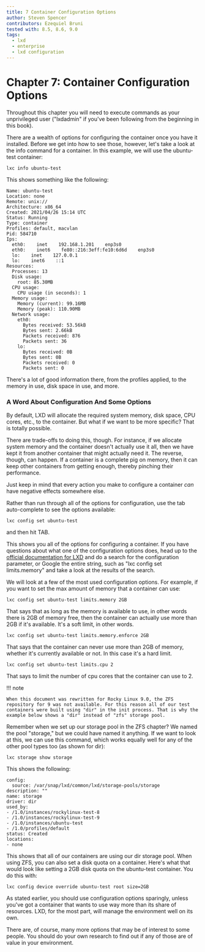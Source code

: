 ```yaml
---
title: 7 Container Configuration Options
author: Steven Spencer
contributors: Ezequiel Bruni
tested with: 8.5, 8.6, 9.0
tags:
  - lxd
  - enterprise
  - lxd configuration
---
```


# Chapter 7: Container Configuration Options

Throughout this chapter you will need to execute commands as your unprivileged user ("lxdadmin" if you've been following from the beginning in this book).

There are a wealth of options for configuring the container once you have it installed. Before we get into how to see those, however, let's take a look at the info command for a container. In this example, we will use the ubuntu-test container:

```
lxc info ubuntu-test
```

This shows something like the following:

```
Name: ubuntu-test
Location: none
Remote: unix://
Architecture: x86_64
Created: 2021/04/26 15:14 UTC
Status: Running
Type: container
Profiles: default, macvlan
Pid: 584710
Ips:
  eth0:    inet    192.168.1.201    enp3s0
  eth0:    inet6    fe80::216:3eff:fe10:6d6d    enp3s0
  lo:    inet    127.0.0.1
  lo:    inet6    ::1
Resources:
  Processes: 13
  Disk usage:
    root: 85.30MB
  CPU usage:
    CPU usage (in seconds): 1
  Memory usage:
    Memory (current): 99.16MB
    Memory (peak): 110.90MB
  Network usage:
    eth0:
      Bytes received: 53.56kB
      Bytes sent: 2.66kB
      Packets received: 876
      Packets sent: 36
    lo:
      Bytes received: 0B
      Bytes sent: 0B
      Packets received: 0
      Packets sent: 0
```

There's a lot of good information there, from the profiles applied, to the memory in use, disk space in use, and more.

### A Word About Configuration And Some Options

By default, LXD will allocate the required system memory, disk space, CPU cores, etc., to the container. But what if we want to be more specific? That is totally possible.

There are trade-offs to doing this, though. For instance, if we allocate system memory and the container doesn't actually use it all, then we have kept it from another container that might actually need it. The reverse, though, can happen. If a container is a complete pig on memory, then it can keep other containers from getting enough, thereby pinching their performance.

Just keep in mind that every action you make to configure a container _can_ have negative effects somewhere else.

Rather than run through all of the options for configuration, use the tab auto-complete to see the options available:

```
lxc config set ubuntu-test
```

and then hit TAB.

This shows you all of the options for configuring a container. If you have questions about what one of the configuration options does, head up to the [official documentation for LXD](https://linuxcontainers.org/lxd/docs/master/instances/) and do a search for the configuration parameter, or Google the entire string, such as "lxc config set limits.memory" and take a look at the results of the search.

We will look at a few of the most used configuration options. For example, if you want to set the max amount of memory that a container can use:

```
lxc config set ubuntu-test limits.memory 2GB
```

That says that as long as the memory is available to use, in other words there is 2GB of memory free, then the container can actually use more than 2GB if it's available. It's a soft limit, in other words.

```
lxc config set ubuntu-test limits.memory.enforce 2GB
```

That says that the container can never use more than 2GB of memory, whether it's currently available or not. In this case it's a hard limit.

```
lxc config set ubuntu-test limits.cpu 2
```

That says to limit the number of cpu cores that the container can use to 2.

!!! note

    When this document was rewritten for Rocky Linux 9.0, the ZFS repository for 9 was not available. For this reason all of our test containers were built using "dir" in the init process. That is why the example below shows a "dir" instead of "zfs" storage pool.

Remember when we set up our storage pool in the ZFS chapter?  We named the pool "storage," but we could have named it anything. If we want to look at this, we can use this command, which works equally well for any of the other pool types too (as shown for dir):

```
lxc storage show storage
```


This shows the following:

```
config:
  source: /var/snap/lxd/common/lxd/storage-pools/storage
description: ""
name: storage
driver: dir
used_by:
- /1.0/instances/rockylinux-test-8
- /1.0/instances/rockylinux-test-9
- /1.0/instances/ubuntu-test
- /1.0/profiles/default
status: Created
locations:
- none
```

This shows that all of our containers are using our dir storage pool. When using ZFS, you can also set a disk quota on a container. Here's what that would look like setting a 2GB disk quota on the ubuntu-test container. You do this with:

```
lxc config device override ubuntu-test root size=2GB
```

As stated earlier, you should use configuration options sparingly, unless you've got a container that wants to use way more than its share of resources. LXD, for the most part, will manage the environment well on its own.

There are, of course, many more options that may be of interest to some people. You should do your own research to find out if any of those are of value in your environment.

